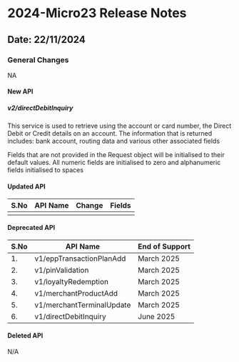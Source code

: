 # 2024-Micro23 Release Notes

## Date: 22/11/2024

### General Changes

NA

#### New API

##### *v2/directDebitInquiry*

This service is used to retrieve using the account or card number, the Direct Debit or Credit details on an account. The information that is returned includes: bank account, routing data and various other associated fields<BR/><p>Fields that are not provided in the Request object will be initialised to their default values. All numeric fields are initialised to zero and alphanumeric fields initialised to spaces</p>

#### Updated API

| S.No | API Name                           | Change                        | Fields                                                                                                                                                                                                                                                                                                                                                                   |
|------|------------------------------------|-------------------------------|--------------------------------------------------------------------------------------------------------------------------------------------------------------------------------------------------------------------------------------------------------------------------------------------------------------------------------------------------------------------------|
|      |                                    |                               |                                                                                                                                                                                                                                                                                                                                                                          |

#### Deprecated API

| S.No | API Name                          | End of Support                                                   |
|------|-----------------------------------|--------------------------------------------------------------------------------------------------------------------------------------------------------------------------------------------------------------------------------------------------------------------------------------------------------------------------------------|
| 1.   | v1/eppTransactionPlanAdd          | March 2025                       |
| 2.   | v1/pinValidation                  | March 2025                       |
| 3.   | v1/loyaltyRedemption              | March 2025                       | 
| 4.   | v1/merchantProductAdd             | March 2025                       | 
| 5.   | v1/merchantTerminalUpdate         | March 2025                       | 
| 6.   | v1/directDebitInquiry             | June 2025                        | 

#### Deleted API

N/A
